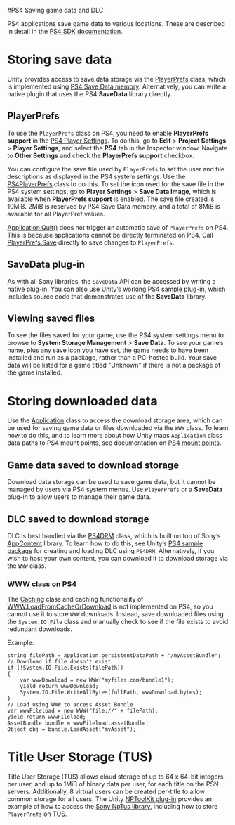 #PS4 Saving game data and DLC

PS4 applications save game data to various locations. These are described in detail in the [PS4 SDK documentation](https://ps4.scedev.net/resources/documents/SDK/4.500/Programming-Startup_Guide/0005.html).

# Storing save data

Unity provides access to save data storage via the [PlayerPrefs](ScriptRef:PlayerPrefs.html) class, which is implemented using [PS4 Save Data memory](https://ps4.scedev.net/resources/documents/SDK/latest/SaveData-Overview/0006.html). Alternatively, you can write a native plugin that uses the PS4 **SaveData** library directly.

## PlayerPrefs

To use the `PlayerPrefs` class on PS4, you need to enable __PlayerPrefs support__ in the [PS4 Player Settings](PS4PlayerSettings). To do this, go to __Edit__ > __Project Settings__ > __Player Settings__, and select the __PS4__ tab in the Inspector window. Navigate to __Other Settings__ and check the __PlayerPrefs support__ checkbox.

You can configure the save file used by `PlayerPrefs` to set the user and file descriptions as displayed in the PS4 system settings. Use the [PS4PlayerPrefs](ScriptRef:PS4.PS4PlayerPrefs.html) class to do this. To set the icon used for the save file in the PS4 system settings, go to __Player Settings__ > __Save Data Image__, which is available when __PlayerPrefs support__ is enabled. The save file created is 10MiB. 2MiB is reserved by PS4 Save Data memory, and a total of 8MiB is available for all PlayerPref values.

[Application.Quit()](ScriptRef:Application.Quit.html) does not trigger an automatic save of `PlayerPrefs` on PS4. This is because applications cannot be directly terminated on PS4. Call [PlayerPrefs.Save](ScriptRef:PlayerPrefs.Save.html) directly to save changes to `PlayerPrefs`.

## SaveData plug-in

As with all Sony libraries, the `SaveData` API can be accessed by writing a native plug-in. You can also use Unity’s working [PS4 sample plug-in](PS4Samples), which includes source code that demonstrates use of the **SaveData** library.

## Viewing saved files

To see the files saved for your game, use the PS4 system settings menu to browse to __System Storage Management__ > __Save Data__. To see your game’s name, plus any save icon you have set, the game needs to have been installed and run as a package, rather than a PC-hosted build. Your save data will be listed for a game titled "Unknown" if there is not a package of the game installed.

# Storing downloaded data

Use the [Application](ScriptRef:Application.html) class to access the download storage area, which can be used for saving game data or files downloaded via the `WWW` class. To learn how to do this, and to learn more about how Unity maps `Application` class data paths to PS4 mount points, see documentation on [PS4 mount points](PS4ProjectStructure).

## Game data saved to download storage

Download data storage can be used to save game data, but it cannot be managed by users via PS4 system menus. Use `PlayerPrefs` or a **SaveData** plug-in to allow users to manage their game data.

## DLC saved to download storage

DLC is best handled via the [PS4DRM](ScriptRef:PS4.PS4DRM.html) class, which is built on top of Sony’s [AppContent](https://ps4.scedev.net/resources/documents/SDK/latest/AppContent-Overview/0001.html) library. To learn how to do this, see Unity’s [PS4 sample package](PS4Samples) for creating and loading DLC using `PS4DRM`. Alternatively, if you wish to host your own content, you can download it to download storage via the `WWW` class.

### WWW class on PS4

The [Caching](ScriptRef:Caching.html) class and caching functionality of [WWW.LoadFromCacheOrDownload](ScriptRef:WWW.LoadFromCacheOrDownload.html) is not implemented on PS4, so you cannot use it to store `WWW` downloads. Instead, save downloaded files using the `System.IO.File` class and manually check to see if the file exists to avoid redundant downloads.

Example:

````
string filePath = Application.persistentDataPath + "/myAssetBundle";
// Download if file doesn't exist
if (!System.IO.File.Exists(filePath))
{
    var wwwDownload = new WWW("myfiles.com/bundle1");
    yield return wwwDownload;
    System.IO.File.WriteAllBytes(fullPath, wwwDownload.bytes);
}
// Load using WWW to access Asset Bundle
var wwwFileload = new WWW("file://" + filePath);
yield return wwwFileload;
AssetBundle bundle = wwwFileload.assetBundle;
Object obj = bundle.LoadAsset("myAsset");

````

# Title User Storage (TUS)

Title User Storage (TUS) allows cloud storage of up to 64 x 64-bit integers per user, and up to 1MiB of binary data per user, for each title on the PSN servers. Additionally, 8 virtual users can be created per-title to allow common storage for all users. The Unity [NPToolKit plug-in](PS4Samples) provides an example of how to access the [Sony NpTus library](https://ps4.scedev.net/resources/documents/SDK/latest/NpTus-Overview/0001.html), including how to store `PlayerPrefs` on TUS.
